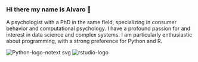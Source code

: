 ### Hi there my name is Alvaro 👋

A psychologist with a PhD in the same field, specializing in consumer behavior and computational psychology. I have a profound passion for and interest in data science and complex systems. I am particularly enthusiastic about programming, with a strong preference for Python and R.

![Python-logo-notext svg](https://user-images.githubusercontent.com/56406907/220478533-a0199d9f-4967-4e60-86b2-b2d28abed0e4.png) 
![rstudio-logo](https://user-images.githubusercontent.com/56406907/220478872-d57dfd8a-ad5b-43eb-b634-24c9e1e104c9.png)


<!--
**ALRIER/ALRIER** is a ✨ _special_ ✨ repository because its `README.md` (this file) appears on your GitHub profile.

Here are some ideas to get you started:

- 🔭 I’m currently working on ...
- 🌱 I’m currently learning ...
- 👯 I’m looking to collaborate on ...
- 🤔 I’m looking for help with ...
- 💬 Ask me about ...
- 📫 How to reach me: ...
- 😄 Pronouns: ...
- ⚡ Fun fact: ...
-->
